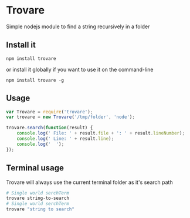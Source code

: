 # Trovare

Simple nodejs module to find a string recursively in a folder

## Install it
```
npm install trovare
```
or install it globally if you want to use it on the command-line
```
npm install trovare -g
```

## Usage

```javascript
var Trovare = require('trovare');
var trovare = new Trovare('/tmp/folder', 'node');

trovare.search(function(result) {
    console.log(' File: ' + result.file + ': ' + result.lineNumber);
    console.log(' Line: ' + result.line);
    console.log('  ');
});
```

## Terminal usage

Trovare will always use the current terminal folder as it's search path

```bash
# Single world serchTerm
trovare string-to-search
# Single world serchTerm
trovare "string to search"
```
